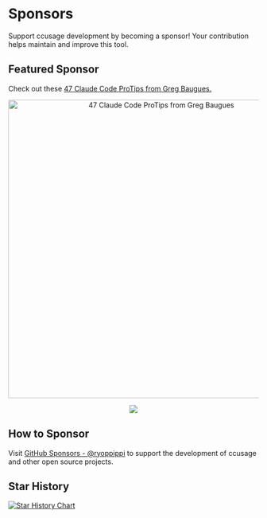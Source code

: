 # Sponsors

Support ccusage development by becoming a sponsor! Your contribution helps maintain and improve this tool.

## Featured Sponsor

Check out these [47 Claude Code ProTips from Greg Baugues.](https://www.youtube.com/watch?v=TiNpzxoBPz0&lc=UgyVgQyOhfJJlheVMcB4AaABAg)

<p align="center">
    <a href="https://www.youtube.com/watch?v=TiNpzxoBPz0&lc=UgyVgQyOhfJJlheVMcB4AaABAg">
        <img src="/claude_code_protips_thumbnail_v1.png" alt="47 Claude Code ProTips from Greg Baugues" width="600">
    </a>
</p>

<p align="center">
    <a href="https://github.com/sponsors/ryoppippi">
        <img src="https://cdn.jsdelivr.net/gh/ryoppippi/sponsors@main/sponsors.svg">
    </a>
</p>

## How to Sponsor

Visit [GitHub Sponsors - @ryoppippi](https://github.com/sponsors/ryoppippi) to support the development of ccusage and other open source projects.

## Star History

<a href="https://www.star-history.com/#ryoppippi/ccusage&Date">
    <picture>
        <source media="(prefers-color-scheme: dark)" srcset="https://api.star-history.com/svg?repos=ryoppippi/ccusage&type=Date&theme=dark" />
        <source media="(prefers-color-scheme: light)" srcset="https://api.star-history.com/svg?repos=ryoppippi/ccusage&type=Date" />
        <img alt="Star History Chart" src="https://api.star-history.com/svg?repos=ryoppippi/ccusage&type=Date" />
    </picture>
</a>
